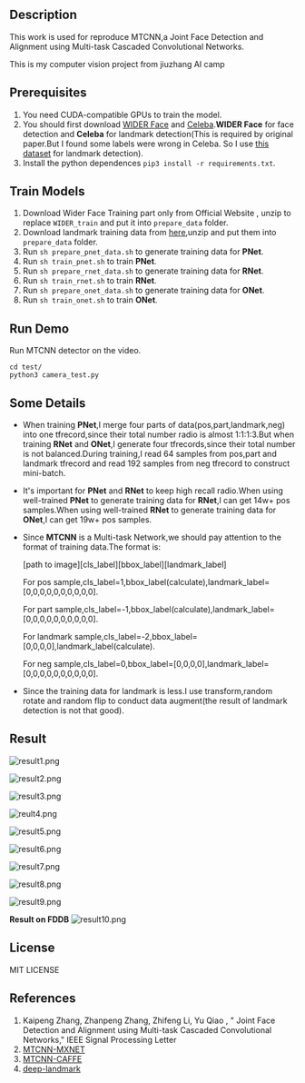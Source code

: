 ## Description
This work is used for reproduce MTCNN,a Joint Face Detection and Alignment using Multi-task Cascaded Convolutional Networks.

This is my computer vision project from jiuzhang AI camp
## Prerequisites
1. You need CUDA-compatible GPUs to train the model.
2. You should first download [WIDER Face](http://mmlab.ie.cuhk.edu.hk/projects/WIDERFace/) and [Celeba](http://mmlab.ie.cuhk.edu.hk/projects/CelebA.html).**WIDER Face** for face detection and **Celeba** for landmark detection(This is required by original paper.But I found some labels were wrong in Celeba. So I use [this dataset](http://mmlab.ie.cuhk.edu.hk/archive/CNN_FacePoint.htm) for landmark detection).
3. Install the python dependences `pip3 install -r requirements.txt`.

## Train Models
1. Download Wider Face Training part only from Official Website , unzip to replace `WIDER_train` and put it into `prepare_data` folder.
2. Download landmark training data from [here]((http://mmlab.ie.cuhk.edu.hk/archive/CNN_FacePoint.htm)),unzip and put them into `prepare_data` folder.
3. Run `sh prepare_pnet_data.sh` to generate training data for **PNet**.
4. Run `sh train_pnet.sh` to train **PNet**.
5. Run `sh prepare_rnet_data.sh` to generate training data for **RNet**.
6. Run `sh train_rnet.sh` to train **RNet**.
7. Run `sh prepare_onet_data.sh` to generate training data for **ONet**.
8. Run `sh train_onet.sh` to train **ONet**.

## Run Demo
Run MTCNN detector on the video.

```
cd test/
python3 camera_test.py
```

## Some Details
* When training **PNet**,I merge four parts of data(pos,part,landmark,neg) into one tfrecord,since their total number radio is almost 1:1:1:3.But when training **RNet** and **ONet**,I generate four tfrecords,since their total number is not balanced.During training,I read 64 samples from pos,part and landmark tfrecord and read 192 samples from neg tfrecord to construct mini-batch.
* It's important for **PNet** and **RNet** to keep high recall radio.When using well-trained **PNet** to generate training data for **RNet**,I can get 14w+ pos samples.When using well-trained **RNet** to generate training data for **ONet**,I can get 19w+ pos samples.
* Since **MTCNN** is a Multi-task Network,we should pay attention to the format of training data.The format is:
 
  [path to image][cls_label][bbox_label][landmark_label]
  
  For pos sample,cls_label=1,bbox_label(calculate),landmark_label=[0,0,0,0,0,0,0,0,0,0].

  For part sample,cls_label=-1,bbox_label(calculate),landmark_label=[0,0,0,0,0,0,0,0,0,0].
  
  For landmark sample,cls_label=-2,bbox_label=[0,0,0,0],landmark_label(calculate).
  
  For neg sample,cls_label=0,bbox_label=[0,0,0,0],landmark_label=[0,0,0,0,0,0,0,0,0,0].

* Since the training data for landmark is less.I use transform,random rotate and random flip to conduct data augment(the result of landmark detection is not that good).

## Result

![result1.png](https://i.loli.net/2017/08/30/59a6b65b3f5e1.png)

![result2.png](https://i.loli.net/2017/08/30/59a6b6b4efcb1.png)

![result3.png](https://i.loli.net/2017/08/30/59a6b6f7c144d.png)

![reult4.png](https://i.loli.net/2017/08/30/59a6b72b38b09.png)

![result5.png](https://i.loli.net/2017/08/30/59a6b76445344.png)

![result6.png](https://i.loli.net/2017/08/30/59a6b79d5b9c7.png)

![result7.png](https://i.loli.net/2017/08/30/59a6b7d82b97c.png)

![result8.png](https://i.loli.net/2017/08/30/59a6b7ffad3e2.png)

![result9.png](https://i.loli.net/2017/08/30/59a6b843db715.png)

**Result on FDDB**
![result10.png](https://i.loli.net/2017/08/30/59a6b875f1792.png)

## License
MIT LICENSE

## References
1. Kaipeng Zhang, Zhanpeng Zhang, Zhifeng Li, Yu Qiao , " Joint Face Detection and Alignment using Multi-task Cascaded Convolutional Networks," IEEE Signal Processing Letter
2. [MTCNN-MXNET](https://github.com/Seanlinx/mtcnn)
3. [MTCNN-CAFFE](https://github.com/CongWeilin/mtcnn-caffe)
4. [deep-landmark](https://github.com/luoyetx/deep-landmark)
